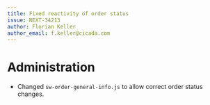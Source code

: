 ```yaml
---
title: Fixed reactivity of order status
issue: NEXT-34213
author: Florian Keller
author_email: f.keller@cicada.com
---
```

# Administration
* Changed `sw-order-general-info.js` to allow correct order status changes. 

